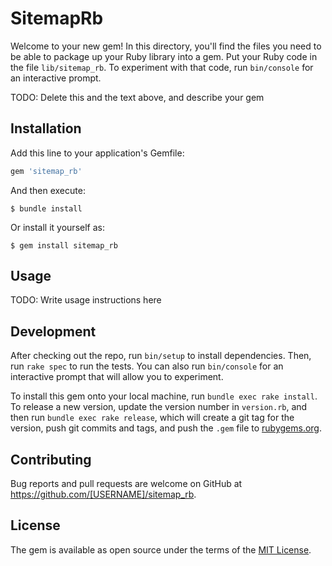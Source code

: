 # SitemapRb

Welcome to your new gem! In this directory, you'll find the files you need to be able to package up your Ruby library into a gem. Put your Ruby code in the file `lib/sitemap_rb`. To experiment with that code, run `bin/console` for an interactive prompt.

TODO: Delete this and the text above, and describe your gem

## Installation

Add this line to your application's Gemfile:

```ruby
gem 'sitemap_rb'
```

And then execute:

    $ bundle install

Or install it yourself as:

    $ gem install sitemap_rb

## Usage

TODO: Write usage instructions here

## Development

After checking out the repo, run `bin/setup` to install dependencies. Then, run `rake spec` to run the tests. You can also run `bin/console` for an interactive prompt that will allow you to experiment.

To install this gem onto your local machine, run `bundle exec rake install`. To release a new version, update the version number in `version.rb`, and then run `bundle exec rake release`, which will create a git tag for the version, push git commits and tags, and push the `.gem` file to [rubygems.org](https://rubygems.org).

## Contributing

Bug reports and pull requests are welcome on GitHub at https://github.com/[USERNAME]/sitemap_rb.


## License

The gem is available as open source under the terms of the [MIT License](https://opensource.org/licenses/MIT).
